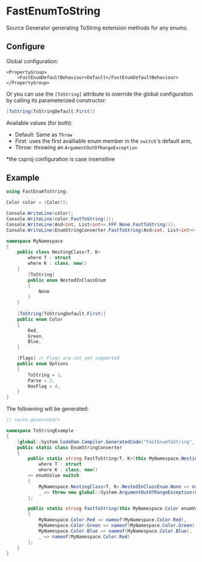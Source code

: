 # FastEnumToString
Source Generator generating ToString extension methods for any enums.


## Configure

Global configuration:
```csproj
<PropertyGroup>
    <FastEnumDefaultBehaviour>Default</FastEnumDefaultBehaviour>
</PropertyGroup>
```

Or you can use the `[ToString]` attribute to override the global configuration by calling its parameterized constructor:
```csharp
[ToString(ToStringDefault.First)]
```

Available values (for both):
- Default: Same as `Throw`
- First: uses the first avalilable enum member in the `switch`'s default arm,
- Throw: throwing an `ArgumentOutOfRangeException`

*the csproj configuration is case insensitive

## Example

```csharp
using FastEnumToString;

Color color = (Color)5;

Console.WriteLine(color);
Console.WriteLine(color.FastToString());
Console.WriteLine(Asd<int, List<int>>.FFF.None.FastToString());
Console.WriteLine(EnumStringConverter.FastToString(Asd<int, List<int>>.FFF.None));

namespace MyNamespace
{
    public class NestingClass<T, K>
        where T : struct
        where K : class, new()
    {
        [ToString]
        public enum NestedInClassEnum
        {
            None
        }
    }
    
    [ToString(ToStringDefault.First)]
    public enum Color
    {
        Red,
        Green,
        Blue,
    }

    [Flags] // Flags are not yet supported
    public enum Options
    {
        ToString = 1,
        Parse = 2,
        HasFlag = 4,
    }
}
```
The followning will be generated:
```csharp
// <auto-generated/>

namespace ToStringExample
{
    [global::System.CodeDom.Compiler.GeneratedCode("FastEnumToString", "2.0.0")]
    public static class EnumStringConverter
    {
        public static string FastToString<T, K>(this MyNamespace.NestingClass<T, K>.NestedInClassEnum enumValue)
            where T : struct
            where K : class, new()
        => enumValue switch
        {
            MyNamespace.NestingClass<T, K>.NestedInClassEnum.None => nameof(MyNamespace.NestingClass<T, K>.NestedInClassEnum.None),
            _ => throw new global::System.ArgumentOutOfRangeException(nameof(enumValue), enumValue, $"Value: '{(int)enumValue}' cannot be found in the provided enum type!")
        };

        public static string FastToString(this MyNamespace.Color enumValue) => enumValue switch
        {
            MyNamespace.Color.Red => nameof(MyNamespace.Color.Red),
            MyNamespace.Color.Green => nameof(MyNamespace.Color.Green),
            MyNamespace.Color.Blue => nameof(MyNamespace.Color.Blue),
            _ => nameof(MyNamespace.Color.Red)
        };
    }
}
```